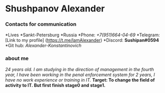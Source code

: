 # Shushpanov Alexander

### Contacts for communication
*Lives
  *Sankt-Petersburg
  *Russia
*Phone: _+7(951)664-04-69_
*Telegram: [Link to my profile] (https://t.me/lamAlexander)
*Discord: __Sushipan#0594__
*Git hub: _Alexander-Konstantinovich_
### about me
*24 years old. I am studying in the direction of management in the fourth year, I have been working in the penal enforcement system for 2 years, I have no work experience or training in IT.*
__Target: To change the field of activity to IT. But first finish stage0 and stage1.__


